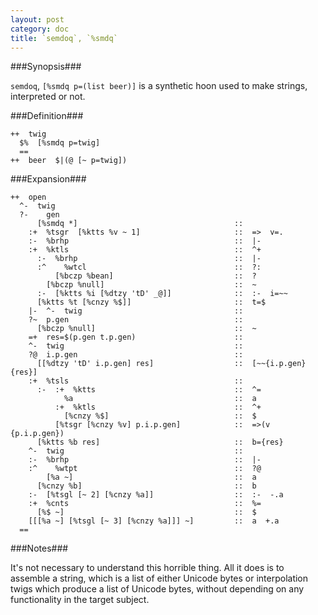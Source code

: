 ```yaml
---
layout: post
category: doc
title: `semdoq`, `%smdq`
---
```


###Synopsis###

`semdoq`, `[%smdq p=(list beer)]` is a synthetic hoon used to
make strings, interpreted or not.

###Definition###

    ++  twig  
      $%  [%smdq p=twig]
      ==
    ++  beer  $|(@ [~ p=twig])

###Expansion###
    
    ++  open
      ^-  twig
      ?-    gen
          [%smdq *]                                   ::
        :+  %tsgr  [%ktts %v ~ 1]                     ::  =>  v=.
        :-  %brhp                                     ::  |-
        :+  %ktls                                     ::  ^+
          :-  %brhp                                   ::  |-
          :^    %wtcl                                 ::  ?:
              [%bczp %bean]                           ::  ?
            [%bczp %null]                             ::  ~
          :-  [%ktts %i [%dtzy 'tD' _@]]              ::  :-  i=~~
          [%ktts %t [%cnzy %$]]                       ::  t=$
        |-  ^-  twig                                  ::
        ?~  p.gen                                     ::
          [%bczp %null]                               ::  ~
        =+  res=$(p.gen t.p.gen)                      ::
        ^-  twig                                      ::
        ?@  i.p.gen                                   ::
          [[%dtzy 'tD' i.p.gen] res]                  ::  [~~{i.p.gen} {res}]
        :+  %tsls                                     ::
          :-  :+  %ktts                               ::  ^=
                %a                                    ::  a
              :+  %ktls                               ::  ^+
                [%cnzy %$]                            ::  $
              [%tsgr [%cnzy %v] p.i.p.gen]            ::  =>(v {p.i.p.gen})
          [%ktts %b res]                              ::  b={res}
        ^-  twig                                      ::
        :-  %brhp                                     ::  |-
        :^    %wtpt                                   ::  ?@
            [%a ~]                                    ::  a
          [%cnzy %b]                                  ::  b
        :-  [%tsgl [~ 2] [%cnzy %a]]                  ::  :-  -.a
        :+  %cnts                                     ::  %=
          [%$ ~]                                      ::  $
        [[[%a ~] [%tsgl [~ 3] [%cnzy %a]]] ~]         ::  a  +.a
      ==

###Notes###

It's not necessary to understand this horrible thing.  All it
does is to assemble a string, which is a list of either
Unicode bytes or interpolation twigs which produce a list of
Unicode bytes, without depending on any functionality in the 
target subject.
